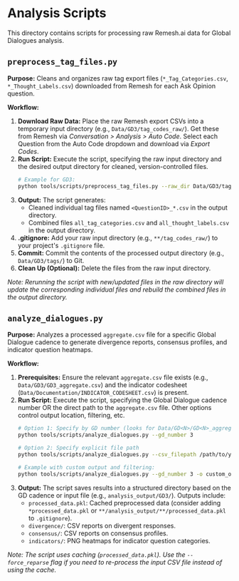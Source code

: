 # Analysis Scripts

This directory contains scripts for processing raw Remesh.ai data for Global Dialogues analysis.

## `preprocess_tag_files.py`

**Purpose:** Cleans and organizes raw tag export files (`*_Tag_Categories.csv`, `*_Thought_Labels.csv`) downloaded from Remesh for each Ask Opinion question.

**Workflow:**

1.  **Download Raw Data:** Place the raw Remesh export CSVs into a temporary input directory (e.g., `Data/GD3/tag_codes_raw/`). Get these from Remesh via *Conversation > Analysis > Auto Code*. Select each Question from the Auto Code dropdown and download via *Export Codes*.
2.  **Run Script:** Execute the script, specifying the raw input directory and the desired output directory for cleaned, version-controlled files.
    ```bash
    # Example for GD3:
    python tools/scripts/preprocess_tag_files.py --raw_dir Data/GD3/tag_codes_raw/ --output_dir Data/GD3/tags/
    ```
3.  **Output:** The script generates:
    *   Cleaned individual tag files named `<QuestionID>_*.csv` in the output directory.
    *   Combined files `all_tag_categories.csv` and `all_thought_labels.csv` in the output directory.
4.  **.gitignore:** Add your raw input directory (e.g., `**/tag_codes_raw/`) to your project's `.gitignore` file.
5.  **Commit:** Commit the contents of the processed output directory (e.g., `Data/GD3/tags/`) to Git.
6.  **Clean Up (Optional):** Delete the files from the raw input directory.

*Note: Rerunning the script with new/updated files in the raw directory will update the corresponding individual files and rebuild the combined files in the output directory.*

## `analyze_dialogues.py`

**Purpose:** Analyzes a processed `aggregate.csv` file for a specific Global Dialogue cadence to generate divergence reports, consensus profiles, and indicator question heatmaps.

**Workflow:**

1.  **Prerequisites:** Ensure the relevant `aggregate.csv` file exists (e.g., `Data/GD3/GD3_aggregate.csv`) and the indicator codesheet (`Data/Documentation/INDICATOR_CODESHEET.csv`) is present.
2.  **Run Script:** Execute the script, specifying the Global Dialogue cadence number OR the direct path to the `aggregate.csv` file. Other options control output location, filtering, etc.
    ```bash
    # Option 1: Specify by GD number (looks for Data/GD<N>/GD<N>_aggregate.csv)
    python tools/scripts/analyze_dialogues.py --gd_number 3 

    # Option 2: Specify explicit file path
    python tools/scripts/analyze_dialogues.py --csv_filepath /path/to/your/aggregate.csv

    # Example with custom output and filtering:
    python tools/scripts/analyze_dialogues.py --gd_number 3 -o custom_output --min_segment_size 50
    ```
3.  **Output:** The script saves results into a structured directory based on the GD cadence or input file (e.g., `analysis_output/GD3/`). Outputs include:
    *   `processed_data.pkl`: Cached preprocessed data (consider adding `*processed_data.pkl` or `**/analysis_output/**/processed_data.pkl` to `.gitignore`).
    *   `divergence/`: CSV reports on divergent responses.
    *   `consensus/`: CSV reports on consensus profiles.
    *   `indicators/`: PNG heatmaps for indicator question categories.

*Note: The script uses caching (`processed_data.pkl`). Use the `--force_reparse` flag if you need to re-process the input CSV file instead of using the cache.* 